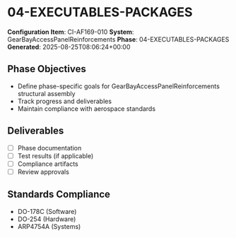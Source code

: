 # 04-EXECUTABLES-PACKAGES

**Configuration Item**: CI-AF169-010
**System**: GearBayAccessPanelReinforcements
**Phase**: 04-EXECUTABLES-PACKAGES
**Generated**: 2025-08-25T08:06:24+00:00

## Phase Objectives
- Define phase-specific goals for GearBayAccessPanelReinforcements structural assembly
- Track progress and deliverables
- Maintain compliance with aerospace standards

## Deliverables
- [ ] Phase documentation
- [ ] Test results (if applicable)
- [ ] Compliance artifacts
- [ ] Review approvals

## Standards Compliance
- DO-178C (Software)
- DO-254 (Hardware)
- ARP4754A (Systems)

